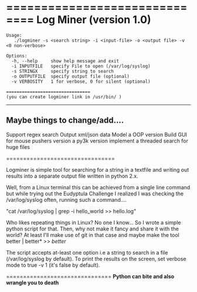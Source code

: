 
==============================
   Log Miner (version 1.0)
============================== 
```
Usage: 
   ./logminer -s <search string> -i <input-file> -o <output file> -v <0 non-verbose>

Options:
  -h, --help     show help message and exit
  -i INPUTFILE   specify File to open (/var/log/syslog)
  -s STRINGX     specify string to search
  -o OUTPUTFILE  specify output file (optional)
  -v VERBOSITY   1 for verbose, 0 for silent (optional)

================================
(you can create logminer link in /usr/bin/ )
```

---------------------------------
Maybe things to change/add....
---------------------------------

Support regex search
Output xml/json data
Model a OOP version
Build GUI for mouse pushers
version a py3k version
implement a threaded search for huge files


================================

Logminer is simple tool for searching for a string in a textfile and writing out results 
into a separate output file written in python 2.x.

Well, from a Linux terminal this can be achieved from a single line command 
but while trying out the Eudyptula Challenge I realized I was checking the /var/log/syslog often, 
running such a command....

"cat /var/log/syslog | grep -i hello_world >> hello.log"

Who likes repeating things in Linux? No one I know... So I wrote a simple python script for that. 
Then, why not make it fancy and share it with the world? 
At least I'll make use of git in that case and maybe make the tool better | better* >> *better*

The script accepts at-least one option i.e a string to search in a file (/var/log/syslog by default). 
To print the results on the screen, set verbose mode to true -v 1 (it's false by default).

===============================
**Python can bite and also wrangle you to death**
